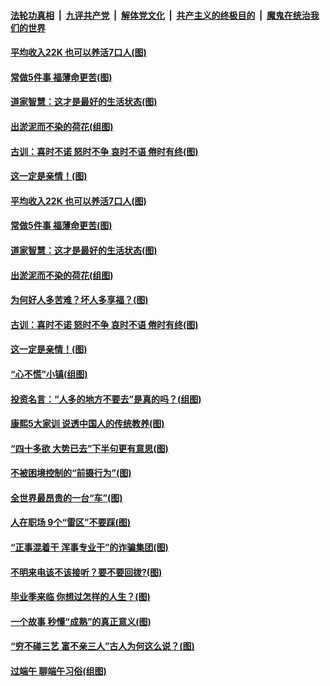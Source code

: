 

####  [法轮功真相](../../../../basic/blob/master/README.md?t=06300502) &nbsp;|&nbsp; [九评共产党](../../../../9ping.md/blob/master/README.md?t=06300502) &nbsp;|&nbsp; [解体党文化](../../../../jtdwh.md/blob/master/README.md?t=06300502)  &nbsp;|&nbsp; [共产主义的终极目的](../../../../gczydzjmd.md/blob/master/README.md?t=06300502) &nbsp;|&nbsp; [魔鬼在统治我们的世界](../../../../mgztzwmdsj.md/blob/master/README.md?t=06300502) 

#### [平均收入22K 也可以养活7口人(图)](../pages/p8/938104.md?t=06300502) 

#### [常做5件事 福薄命更苦(图)](../pages/p8/937990.md?t=06300502) 

#### [道家智慧：这才是最好的生活状态(图)](../pages/p8/900827.md?t=06300502) 

#### [出淤泥而不染的荷花(组图)](../pages/p8/937863.md?t=06300502) 

#### [古训：喜时不诺 怒时不争 哀时不语 倦时有终(图)](../pages/p8/937482.md?t=06300502) 

#### [这一定是亲情！(图)](../pages/p8/937905.md?t=06300502) 

#### [平均收入22K 也可以养活7口人(图)](../pages/p8/938104.md?t=06300502) 

#### [常做5件事 福薄命更苦(图)](../pages/p8/937990.md?t=06300502) 

#### [道家智慧：这才是最好的生活状态(图)](../pages/p8/900827.md?t=06300502) 

#### [出淤泥而不染的荷花(组图)](../pages/p8/937863.md?t=06300502) 

#### [为何好人多苦难？坏人多享福？(图)](../pages/p8/937938.md?t=06300502) 

#### [古训：喜时不诺 怒时不争 哀时不语 倦时有终(图)](../pages/p8/937482.md?t=06300502) 

#### [这一定是亲情！(图)](../pages/p8/937905.md?t=06300502) 

#### [“心不慌”小镇(组图)](../pages/p8/937484.md?t=06300502) 

#### [投资名言：“人多的地方不要去”是真的吗？(组图)](../pages/p8/937855.md?t=06300502) 

#### [康熙5大家训 说透中国人的传统教养(图)](../pages/p8/937696.md?t=06300502) 

#### [“四十多欲 大势已去”下半句更有意思(图)](../pages/p8/937811.md?t=06300502) 

#### [不被困境控制的“前摄行为”(图)](../pages/p8/937145.md?t=06300502) 

#### [全世界最昂贵的一台“车”(图)](../pages/p8/937477.md?t=06300502) 

#### [人在职场 9个“雷区”不要踩(图)](../pages/p8/937766.md?t=06300502) 

#### [“正事混着干 浑事专业干”的诈骗集团(图)](../pages/p8/937732.md?t=06300502) 

#### [不明来电该不该接听？要不要回拨?(图)](../pages/p8/936929.md?t=06300502) 

#### [毕业季来临 你想过怎样的人生？(图)](../pages/p8/937661.md?t=06300502) 

#### [一个故事 秒懂“成熟”的真正意义(图)](../pages/p8/936405.md?t=06300502) 

#### [“穷不碰三艺 富不亲三人”古人为何这么说？(图)](../pages/p8/937602.md?t=06300502) 

#### [过端午 聊端午习俗(组图)](../pages/p8/937246.md?t=06300502) 

